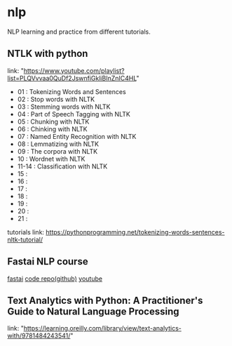 # nlp
NLP learning and practice from different tutorials.

## NTLK with python 
link: "https://www.youtube.com/playlist?list=PLQVvvaa0QuDf2JswnfiGkliBInZnIC4HL"
* 01 : Tokenizing Words and Sentences
* 02 : Stop words with NLTK
* 03 : Stemming words with NLTK
* 04 : Part of Speech Tagging with NLTK
* 05 : Chunking with NLTK
* 06 : Chinking with NLTK
* 07 : Named Entity Recognition with NLTK
* 08 : Lemmatizing with NLTK
* 09 : The corpora with NLTK
* 10 : Wordnet with NLTK
* 11-14 : Classification with NLTK
* 15 :
* 16 :
* 17 :
* 18 :
* 19 :
* 20 :
* 21 :  

tutorials link: https://pythonprogramming.net/tokenizing-words-sentences-nltk-tutorial/

## Fastai NLP course 
<a href="https://www.fast.ai/2019/07/08/fastai-nlp/">fastai</a>
<a href="https://github.com/fastai/course-nlp">code repo(github)</a>
<a href="https://www.youtube.com/playlist?list=PLtmWHNX-gukKocXQOkQjuVxglSDYWsSh9">youtube</a>

## Text Analytics with Python: A Practitioner's Guide to Natural Language Processing
link: "https://learning.oreilly.com/library/view/text-analytics-with/9781484243541/"
 

